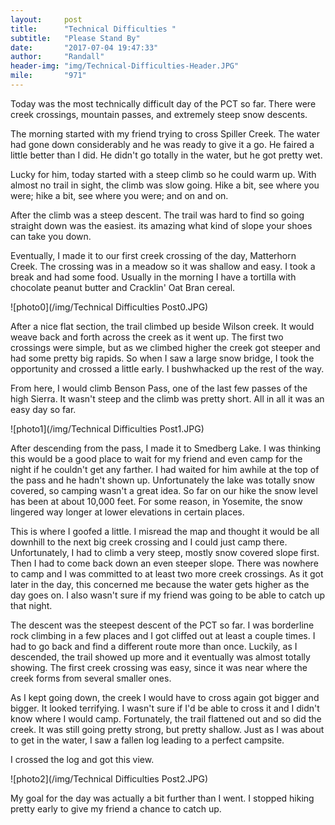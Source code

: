 ```yaml
---
layout:     post
title:      "Technical Difficulties "
subtitle:   "Please Stand By"
date:       "2017-07-04 19:47:33"
author:     "Randall"
header-img: "img/Technical-Difficulties-Header.JPG"
mile:       "971"
---
```

Today was the most technically difficult day of the PCT so far. There were creek crossings, mountain passes, and extremely steep snow descents.

The morning started with my friend trying to cross Spiller Creek. The water had gone down considerably and he was ready to give it a go. He faired a little better than I did. He didn't go totally in the water, but he got pretty wet.

Lucky for him, today started with a steep climb so he could warm up. With almost no trail in sight, the climb was slow going. Hike a bit, see where you were; hike a bit, see where you were; and on and on.

After the climb was a steep descent. The trail was hard to find so going straight down was the easiest. its amazing what kind of slope your shoes can take you down.

Eventually, I made it to our first creek crossing of the day, Matterhorn Creek. The crossing was in a meadow so it was shallow and easy. I took a break and had some food. Usually in the morning I have a tortilla with chocolate peanut butter and Cracklin' Oat Bran cereal.

![photo0](/img/Technical Difficulties Post0.JPG)

After a nice flat section, the trail climbed up beside Wilson creek. It would weave back and forth across the creek as it went up. The first two crossings were simple, but as we climbed higher the creek got steeper and had some pretty big rapids. So when I saw a large snow bridge, I took the opportunity and crossed a little early. I bushwhacked up the rest of the way.

From here, I would climb Benson Pass, one of the last few passes of the high Sierra. It wasn't steep and the climb was pretty short. All in all it was an easy day so far.

![photo1](/img/Technical Difficulties Post1.JPG)

After descending from the pass, I made it to Smedberg Lake. I was thinking this would be a good place to wait for my friend and even camp for the night if he couldn't get any farther. I had waited for him awhile at the top of the pass and he hadn't shown up. Unfortunately the lake was totally snow covered, so camping wasn't a great idea. So far on our hike the snow level has been at about 10,000 feet. For some reason, in Yosemite, the snow lingered way longer at lower elevations in certain places.

This is where I goofed a little. I misread the map and thought it would be all downhill to the next big creek crossing and I could just camp there. Unfortunately, I had to climb a very steep, mostly snow covered slope first. Then I had to come back down an even steeper slope. There was nowhere to camp and I was committed to at least two more creek crossings. As it got later in the day, this concerned me because the water gets higher as the day goes on. I also wasn't sure if my friend was going to be able to catch up that night.

The descent was the steepest descent of the PCT so far. I was borderline rock climbing in a few places and I got cliffed out at least a couple times. I had to go back and find a different route more than once. Luckily, as I descended, the trail showed up more and it eventually was almost totally showing. The first creek crossing was easy, since it was near where the creek forms from several smaller ones.

As I kept going down, the creek I would have to cross again got bigger and bigger. It looked terrifying. I wasn't sure if I'd be able to cross it and I didn't know where I would camp. Fortunately, the trail flattened out and so did the creek. It was still going pretty strong, but pretty shallow. Just as I was about to get in the water, I saw a fallen log leading to a perfect campsite.

I crossed the log and got this view.

![photo2](/img/Technical Difficulties Post2.JPG)

My goal for the day was actually a bit further than I went. I stopped hiking pretty early to give my friend a chance to catch up.
